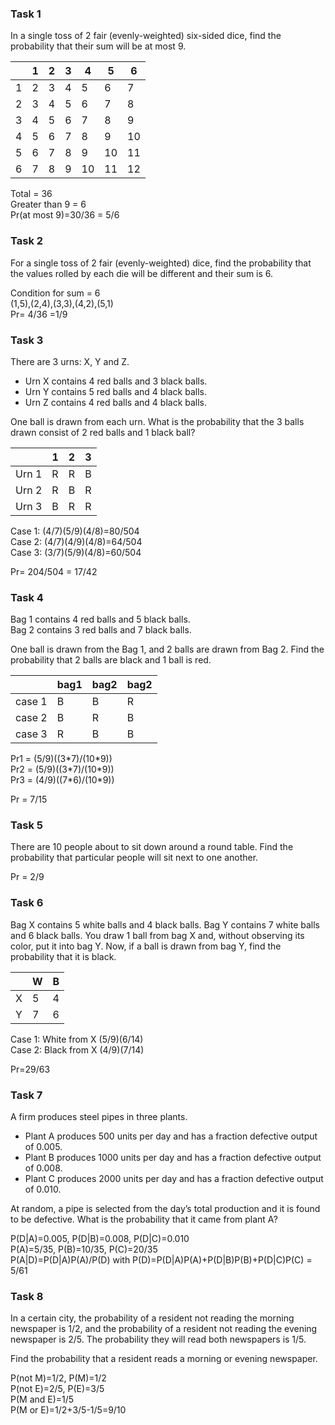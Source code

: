 ### Task 1
In a single toss of 2 fair (evenly-weighted) six-sided dice, find the probability that their sum will be at most 9.

|   | 1 | 2 | 3 | 4  | 5  | 6  |
|---|---|---|---|----|----|----|
| 1 | 2 | 3 | 4 | 5  | 6  | 7  |
| 2 | 3 | 4 | 5 | 6  | 7  | 8  |
| 3 | 4 | 5 | 6 | 7  | 8  | 9  |
| 4 | 5 | 6 | 7 | 8  | 9  | 10 |
| 5 | 6 | 7 | 8 | 9  | 10 | 11 |
| 6 | 7 | 8 | 9 | 10 | 11 | 12 |

Total = 36     
Greater than 9 = 6     
Pr(at most 9)=30/36 = 5/6

### Task 2
For a single toss of 2 fair (evenly-weighted) dice, find the probability that the values rolled by each die will be different and their sum is 6.

Condition for sum = 6       
(1,5),(2,4),(3,3),(4,2),(5,1)      
Pr= 4/36 =1/9

### Task 3
There are 3 urns: X, Y and Z.

* Urn X contains 4 red balls and 3 black balls.
* Urn Y contains 5 red balls and 4 black balls.
* Urn Z contains 4 red balls and 4 black balls.

One ball is drawn from each urn. What is the probability that the 3 balls drawn consist of 2 red balls and 1 black ball?

|   | 1 | 2 | 3 |
|---|---|---|---|
|Urn 1 | R | R | B |
|Urn 2 | R | B | R |
|Urn 3 | B | R | R |

Case 1: (4/7)(5/9)(4/8)=80/504      
Case 2: (4/7)(4/9)(4/8)=64/504   
Case 3: (3/7)(5/9)(4/8)=60/504    

Pr= 204/504 = 17/42

### Task 4
Bag 1 contains 4 red balls and 5 black balls.        
Bag 2 contains 3 red balls and 7 black balls. 

One ball is drawn from the Bag 1, and 2 balls are drawn from Bag 2. Find the probability that 2 balls are black and 1 ball is red.

|        | bag1 | bag2 | bag2 |
|--------|------|------|------|
| case 1 | B    | B    | R    |
| case 2 | B    | R    | B    |
| case 3 | R    | B    | B    |

Pr1 = (5/9)((3\*7)/(10\*9))   
Pr2 = (5/9)((3\*7)/(10\*9))   
Pr3 = (4/9)((7\*6)/(10\*9))   

Pr = 7/15

### Task 5
There are 10 people about to sit down around a round table. Find the probability that  particular people will sit next to one another.

Pr = 2/9

### Task 6
Bag X contains 5 white balls and 4 black balls. Bag Y contains 7 white balls and 6 black balls. You draw 1 ball from bag X and, without observing its color, put it into bag Y. Now, if a ball is drawn from bag Y, find the probability that it is black.

|   | W | B |
|---|---|---|
| X | 5 | 4 |
| Y | 7 | 6 |

Case 1: White from X (5/9)(6/14)  
Case 2: Black from X (4/9)(7/14)  

Pr=29/63


### Task 7
A firm produces steel pipes in three plants.

* Plant A produces 500 units per day and has a fraction defective output of 0.005.
* Plant B produces 1000 units per day and has a fraction defective output of 0.008.
* Plant C produces 2000 units per day and has a fraction defective output of 0.010.

At random, a pipe is selected from the day’s total production and it is found to be defective. What is the probability that it came from plant A?

P(D|A)=0.005, P(D|B)=0.008, P(D|C)=0.010   
P(A)=5/35, P(B)=10/35, P(C)=20/35      
P(A|D)=P(D|A)P(A)/P(D) with P(D)=P(D|A)P(A)+P(D|B)P(B)+P(D|C)P(C) = 5/61


### Task 8
In a certain city, the probability of a resident not reading the morning newspaper is 1/2, and the probability of a resident not reading the evening newspaper is 2/5. The probability they will read both newspapers is 1/5.

Find the probability that a resident reads a morning or evening newspaper.

P(not M)=1/2, P(M)=1/2     
P(not E)=2/5, P(E)=3/5      
P(M and E)=1/5    
P(M or E)=1/2+3/5-1/5=9/10







